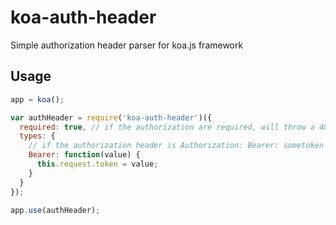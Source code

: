 # koa-auth-header

Simple authorization header parser for koa.js framework

## Usage

```javascript
app = koa();

var authHeader = require('koa-auth-header')({
  required: true, // if the authorization are required, will throw a 401 if the header is not present,
  types: {
    // if the authorization header is Authorization: Bearer: sometoken
    Bearer: function(value) {
      this.request.token = value;
    }
  }
});

app.use(authHeader);
```
